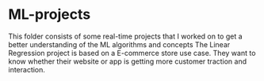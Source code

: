 # ML-projects
This folder consists of some real-time projects that I worked on to get a better understanding of the ML algorithms and concepts
The Linear Regression project is based on a E-commerce store use case. They want to know whether their website or app is getting more customer traction and interaction.
